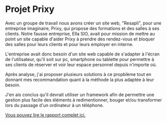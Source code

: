 # Projet Prixy

Avec un groupe de travail nous avons créer un site web, "Resapli", pour une entreprise imaginaire, Prixy, qui propose des formations et des salles à ses clients. Notre fausse entreprise, Ella SIO, avait pour mission de mettre au point un site capable d'aider Prixy à prendre des rendez-vous et bloquer des salles pour leurs clients et pour leurs employer en interne.

L'entreprise avait donc besoin d'un site web capable de s'adapter à l'écran de l'utilisateur, qu'il soit sur pc, smartphone ou tablette pour permettre à ses clients de réserver et voir leur espace personnel depuis n'importe où.

Après analyse, j'ai proposer plusieurs solutions à ce propblème tout en donnant mes recommandation quant à la méthode la plus adaptée à leur besoin.

J'en ais conclus qu'il devrait utiliser un framework afin de permettre une gestion plus facile des éléments à redimentionner, bouger et/ou transformer lors du passage d'un ordinateur à un téléphone.

[Vous pouvez lire le rapport complet ici.](assets/DesignAdaptatif.pdf)
